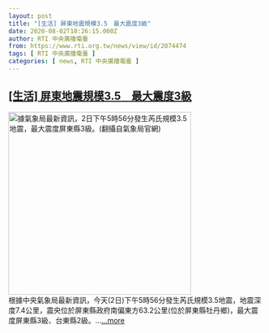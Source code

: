 ```yaml
---
layout: post
title: "[生活] 屏東地震規模3.5　最大震度3級"
date: 2020-08-02T10:26:15.000Z
author: RTI 中央廣播電臺
from: https://www.rti.org.tw/news/view/id/2074474
tags: [ RTI 中央廣播電臺 ]
categories: [ news, RTI 中央廣播電臺 ]
---
```

<!--1596363975000-->
[[生活] 屏東地震規模3.5　最大震度3級](https://www.rti.org.tw/news/view/id/2074474)
------

<div>
<img src="https://static.rti.org.tw/assets/thumbnails/2020/08/02/b45b4b43e2986939402d20f036aaf980.jpg" width="360" alt="據氣象局最新資訊，2日下午5時56分發生芮氏規模3.5地震，最大震度屏東縣3級。(翻攝自氣象局官網)" title="據氣象局最新資訊，2日下午5時56分發生芮氏規模3.5地震，最大震度屏東縣3級。(翻攝自氣象局官網)"><br>根據中央氣象局最新資訊，今天(2日)下午5時56分發生芮氏規模3.5地震，地震深度7.4公里，震央位於屏東縣政府南偏東方63.2公里(位於屏東縣牡丹鄉)，最大震度屏東縣3級、台東縣2級。...<a target="_blank" href="https://www.rti.org.tw/news/view/id/2074474">...more</a>
</div>

